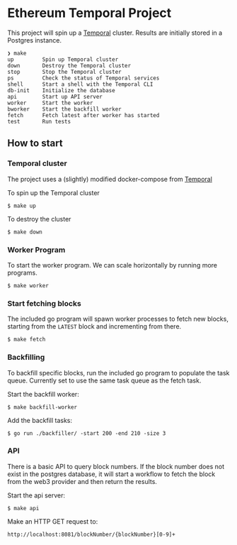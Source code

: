 # Ethereum Temporal Project

This project will spin up a [Temporal](https://temporal.io/) cluster. Results are initially stored in a Postgres instance.


```
❯ make
up         Spin up Temporal cluster
down       Destroy the Temporal cluster
stop       Stop the Temporal cluster
ps         Check the status of Temporal services
shell      Start a shell with the Temporal CLI
db-init    Initialize the database
api        Start up API server
worker     Start the worker
bworker    Start the backfill worker
fetch      Fetch latest after worker has started
test       Run tests
```

## How to start

### Temporal cluster
The project uses a (slightly) modified docker-compose from [Temporal](https://github.com/temporalio/docker-compose)

To spin up the Temporal cluster

`$ make up`

To destroy the cluster

`$ make down`

### Worker Program
To start the worker program. We can scale horizontally by running more programs.

`$ make worker`

### Start fetching blocks
The included go program will spawn worker processes to fetch new blocks, starting from the `LATEST` block and incrementing from there.

`$ make fetch`

### Backfilling
To backfill specific blocks, run the included go program to populate the task queue. Currently set to use the same task queue as the fetch task.

Start the backfill worker:

`$ make backfill-worker`

Add the backfill tasks:

`$ go run ./backfiller/ -start 200 -end 210 -size 3`

### API
There is a basic API to query block numbers. If the block number does not exist in the postgres database, it will start a workflow to fetch the block from the web3 provider and then return the results.

Start the api server:

`$ make api`

Make an HTTP GET request to:

`http://localhost:8081/blockNumber/{blockNumber}[0-9]+`